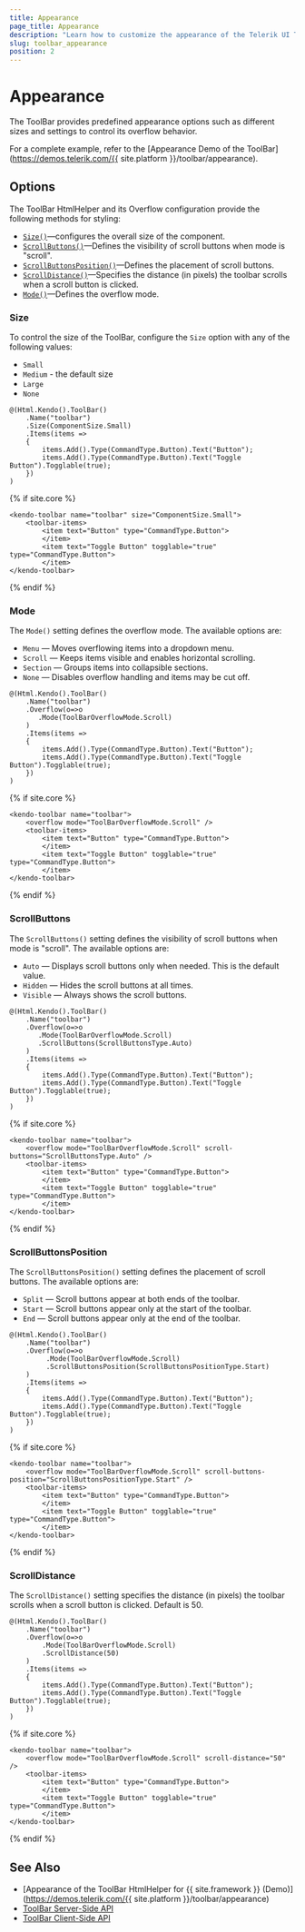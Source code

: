 ```yaml
---
title: Appearance
page_title: Appearance
description: "Learn how to customize the appearance of the Telerik UI ToolBar HtmlHelper for {{ site.framework }}."
slug: toolbar_appearance
position: 2
---
```


# Appearance


The ToolBar provides predefined appearance options such as different sizes and settings to control its overflow behavior.

For a complete example, refer to the [Appearance Demo of the ToolBar](https://demos.telerik.com/{{ site.platform }}/toolbar/appearance).

## Options

The ToolBar HtmlHelper and its Overflow configuration provide the following methods for styling:

- [`Size()`](#Size)—configures the overall size of the component.
- [`ScrollButtons()`](#ScrollButtons)—Defines the visibility of scroll buttons when mode is "scroll".
- [`ScrollButtonsPosition()`](#ScrollButtonsPosition)—Defines the placement of scroll buttons.
- [`ScrollDistance()`](#ScrollDistance)—Specifies the distance (in pixels) the toolbar scrolls when a scroll button is clicked.
- [`Mode()`](#Mode)—Defines the overflow mode. 

### Size

To control the size of the ToolBar, configure the `Size` option with any of the following values:

- `Small`
- `Medium` - the default size
- `Large`
- `None`

```HtmlHelper
@(Html.Kendo().ToolBar()
    .Name("toolbar")
    .Size(ComponentSize.Small)
    .Items(items =>
    {
        items.Add().Type(CommandType.Button).Text("Button");
        items.Add().Type(CommandType.Button).Text("Toggle Button").Togglable(true);
    })
)
```
{% if site.core %}
```TagHelper
<kendo-toolbar name="toolbar" size="ComponentSize.Small">
    <toolbar-items>
        <item text="Button" type="CommandType.Button">
        </item>
        <item text="Toggle Button" togglable="true" type="CommandType.Button">
        </item>
</kendo-toolbar>
```
{% endif %}

### Mode

The `Mode()` setting defines the overflow mode. The available options are:

- `Menu` — Moves overflowing items into a dropdown menu. 
- `Scroll` — Keeps items visible and enables horizontal scrolling. 
- `Section` — Groups items into collapsible sections. 
- `None` — Disables overflow handling and items may be cut off.

```HtmlHelper
@(Html.Kendo().ToolBar()
    .Name("toolbar")
    .Overflow(o=>o
       .Mode(ToolBarOverflowMode.Scroll)
    )
    .Items(items =>
    {
        items.Add().Type(CommandType.Button).Text("Button");
        items.Add().Type(CommandType.Button).Text("Toggle Button").Togglable(true);
    })
)
```
{% if site.core %}
```TagHelper
<kendo-toolbar name="toolbar">
    <overflow mode="ToolBarOverflowMode.Scroll" />
    <toolbar-items>
        <item text="Button" type="CommandType.Button">
        </item>
        <item text="Toggle Button" togglable="true" type="CommandType.Button">
        </item>
</kendo-toolbar>
```
{% endif %}

### ScrollButtons

The `ScrollButtons()` setting defines the visibility of scroll buttons when mode is "scroll". The available options are:

- `Auto` — Displays scroll buttons only when needed. This is the default value.
- `Hidden` — Hides the scroll buttons at all times. 
- `Visible` — Always shows the scroll buttons.

```HtmlHelper
@(Html.Kendo().ToolBar()
    .Name("toolbar")
    .Overflow(o=>o
       .Mode(ToolBarOverflowMode.Scroll)
       .ScrollButtons(ScrollButtonsType.Auto)
    )
    .Items(items =>
    {
        items.Add().Type(CommandType.Button).Text("Button");
        items.Add().Type(CommandType.Button).Text("Toggle Button").Togglable(true);
    })
)
```
{% if site.core %}
```TagHelper
<kendo-toolbar name="toolbar">
    <overflow mode="ToolBarOverflowMode.Scroll" scroll-buttons="ScrollButtonsType.Auto" />
    <toolbar-items>
        <item text="Button" type="CommandType.Button">
        </item>
        <item text="Toggle Button" togglable="true" type="CommandType.Button">
        </item>
</kendo-toolbar>
```
{% endif %}

### ScrollButtonsPosition

The `ScrollButtonsPosition()` setting defines the placement of scroll buttons. The available options are:

- `Split` — Scroll buttons appear at both ends of the toolbar. 
- `Start` — Scroll buttons appear only at the start of the toolbar. 
- `End` — Scroll buttons appear only at the end of the toolbar.

```HtmlHelper
@(Html.Kendo().ToolBar()
    .Name("toolbar")
    .Overflow(o=>o
         .Mode(ToolBarOverflowMode.Scroll)
         .ScrollButtonsPosition(ScrollButtonsPositionType.Start)
    )
    .Items(items =>
    {
        items.Add().Type(CommandType.Button).Text("Button");
        items.Add().Type(CommandType.Button).Text("Toggle Button").Togglable(true);
    })
)
```
{% if site.core %}
```TagHelper
<kendo-toolbar name="toolbar">
    <overflow mode="ToolBarOverflowMode.Scroll" scroll-buttons-position="ScrollButtonsPositionType.Start" />
    <toolbar-items>
        <item text="Button" type="CommandType.Button">
        </item>
        <item text="Toggle Button" togglable="true" type="CommandType.Button">
        </item>
</kendo-toolbar>
```
{% endif %}

### ScrollDistance

The `ScrollDistance()` setting specifies the distance (in pixels) the toolbar scrolls when a scroll button is clicked. Default is 50.

```HtmlHelper
@(Html.Kendo().ToolBar()
    .Name("toolbar")
    .Overflow(o=>o
        .Mode(ToolBarOverflowMode.Scroll)
        .ScrollDistance(50)
    )
    .Items(items =>
    {
        items.Add().Type(CommandType.Button).Text("Button");
        items.Add().Type(CommandType.Button).Text("Toggle Button").Togglable(true);
    })
)
```
{% if site.core %}
```TagHelper
<kendo-toolbar name="toolbar">
    <overflow mode="ToolBarOverflowMode.Scroll" scroll-distance="50" />
    <toolbar-items>
        <item text="Button" type="CommandType.Button">
        </item>
        <item text="Toggle Button" togglable="true" type="CommandType.Button">
        </item>
</kendo-toolbar>
```
{% endif %}

## See Also

* [Appearance of the ToolBar HtmlHelper for {{ site.framework }} (Demo)](https://demos.telerik.com/{{ site.platform }}/toolbar/appearance)
* [ToolBar Server-Side API](/api/toolbar)
* [ToolBar Client-Side API](https://docs.telerik.com/kendo-ui/api/javascript/ui/toolbar)



